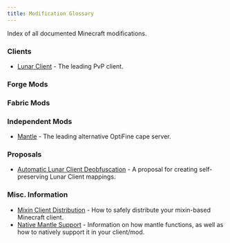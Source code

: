 ```yaml
---
title: Modification Glossary
---
```

Index of all documented Minecraft modifications.

### Clients
- [Lunar Client](modifications/lunar-client) - The leading  PvP client.

### Forge Mods

### Fabric Mods

### Independent Mods
- [Mantle](modifications/mantle) - The leading alternative OptiFine cape server.

### Proposals
- [Automatic Lunar Client Deobfuscation](proposals/automatic-lunar-deobf-revised) - A proposal for creating self-preserving Lunar Client mappings.

### Misc. Information
- [Mixin Client Distribution](modifications/mixin/mixin-client-distribution) - How to safely distribute your mixin-based Minecraft client.
- [Native Mantle Support](modifications/mantle#native-mantle-support) - Information on how mantle functions, as well as how to natively support it in your client/mod.

